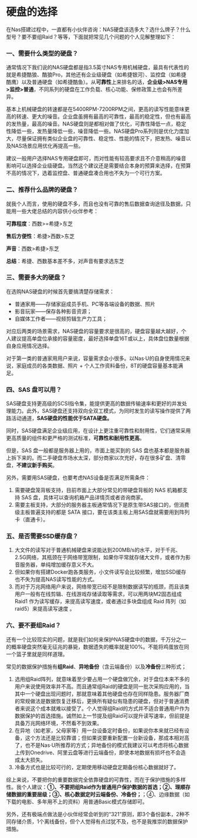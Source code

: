 # 硬盘的选择

在Nas搭建过程中，一直都有小伙伴咨询：NAS硬盘该选多大？选什么牌子？什么型号？要不要组Raid？等等，下面就把常见几个问题的个人见解整理如下：

### 一、需要什么类型的硬盘？

通常情况下我们说的NAS硬盘都是指3.5英寸NAS专用机械硬盘，最具有代表性的就是希捷酷狼、酷狼Pro，其他还有企业级硬盘（如希捷银河）、监控盘（如希捷酷鹰）以及普通硬盘（如希捷酷鱼）。从**可靠性**上来排名的话，**企业级>NAS专用>监控>普通**，不同系列的硬盘在工作负载、核心功能、保修政策上也会有所差异。

基本上机械硬盘的转速都是在5400RPM-7200RPM之间，更高的读写性能意味更高的转速、更大的噪音。企业盘虽拥有最高的可靠性，最高的稳定性，但也有最高的发热量，最高的噪音。NAS硬盘则是都相对做了优化，可靠性降低一点，稳定性降低一些，发热量降低一些，噪音降低一些。NAS硬盘Pro系列则是优化力度加大，尽量保证拥有类似企业盘的可靠性、稳定性、性能的情况下，把发热、噪音以及NAS场景应用优化再提高一些。

建议一般用户选择NAS专用硬盘即可，而对性能有较高要求且不介意稍高的噪音影响可以选择企业级硬盘。当然这个建议还是需要结合本身的预算来选择，在预算不高的情况下，选着监控盘、普通硬盘凑合用也不失为一个可行方案。

### 二、推荐什么品牌的硬盘？

就我个人而言，使用的硬盘不多，而且也没有可靠的售后数据查询途径及数据，只能用一些大佬总结的内容供小伙伴参考：

**可靠程度**：西数>=希捷>东芝

**售后方便性**：希捷>西数>东芝

**声音**：西数>希捷>东芝

**总结**：希捷、西数基本差不多，对声音有要求选东芝

### 三、需要多大的硬盘？

在选购NAS硬盘的时候首先要搞清楚存储需求：

- 普通家用——存储家庭成员手机、PC等各端设备的数据、照片
- 影音玩家——保存各种影音资源；
- 自媒体工作者——视频剪辑生产力工具；

对应后两类的场景需求，NAS硬盘的容量要求是很高的，硬盘容量越大越好，个人建议提高单盘位承接的容量密度，最好选择单盘16T或以上，具体盘位数量根据自身应用情况选择。

对于第一类的普通家用用户来说，容量需求会小很多。以Nas·U的自身使用情况来说，家庭成员的各类数据、照片 + 个人工作资料备份，8T的硬盘容量基本能满足。

### 四、SAS 盘可以用？

SAS硬盘支持更高级的SCSI指令集，能提供更高的数据传输速率和更好的并发处理能力。此外，SAS硬盘还支持双向全双工模式，为同时发生的读写操作提供了两路活动通道，**SAS硬盘的性能优于SATA硬盘。**

同时，SAS硬盘满足企业级应用，在设计上更注重可靠性和耐用性，它们通常采用更高质量的组件和更严格的测试标准，**可靠性和耐用性更高**。

但是，SAS 盘一般都是服务器上用的，市面上能买到的 SAS 盘也基本都是服务器上拆下来的。而二手硬盘市场水太深，部分商家以次充好，存在很多矿盘、清零盘，**不建议新手购买**。

另外，需要用SAS硬盘，也要考虑NAS设备是否满足所需条件：

1. 需要硬盘笼背板支持，目前市面上大部分常见的带硬盘背板的 NAS 机箱都支持 SAS 盘，具体可以查询机箱产品详情页或者咨询商家。
2. 需要主板支持，大部分的服务器主板通常情况下是原生带SAS接口的，但消费级主板普遍支持的都是 SATA 接口，要在该类主板上用SAS盘就需要用到阵列卡（直通卡）。

### 五、是否需要SSD缓存盘？

1. 大文件的读写对于普通机械硬盘来说能达到200MB/s的水平，对于千兆、2.5G网络，其瓶颈在于网络带宽限制，如果你平常就存储大文件，或者作为影音服务器，单纯增加缓存意义不大。
2. 但如果你有搭建Docker跑各类服务，小文件读写会比较频繁，增加SSD缓存也不失为提高NAS读写性能的方式。
3. 而对于万兆网络用户来说，网络带宽已经不是限制数据读写的瓶颈，而且该类用户一般有在线剪辑、在线游戏存储读取等需求，可以用两块M2固态组成 Raid1 作为读写缓存，来提高读写速度，或者通过多块盘组成 Raid 阵列（如 raid5）来提高读写速度 。

### 六、要不要组Raid？

还有一个比较现实的问题，就是我们如何来保护NAS硬盘中的数据，千万分之一的概率硬盘突然毫无征兆的暴毙，数据遗失的概率就是100%。不能将鸡蛋放在同一个篮子里就是同样道理。

常见的数据保护措施有**组Raid**、**异地备份**（含云端备份）以及**冷备份**三种形式；

1. 选用组Raid阵列，就意味着至少要占用一个硬盘做冗余，对于盘位本来不多的用户来说使用效率并不高。而且通常组Raid的硬盘是同一批次采购应用的，当其中一个硬盘出现问题时，那就意味着其他硬盘也存在同样隐患。服务器厂商的常规做法是数据恢复迁移后，更换所有疑似有隐患的硬盘，但对于普通消费者来说这个成本就难以接受了。个人觉得组Raid的方式并不适合普通用户作为数据保护的首选措施。诚然如上一节提及组Raid可以提升读写速率，但前提是具备万兆网络环境，不然看不到效果。
2. 在异地（如老家，父母家等）用一台设备定时备份，如果说你本来就已经有设备，这个方法还是比较靠谱；但如果说要重新配置一台新设备，那成本相对高了，也不是Nas·U所推荐的方式；异地备份的模式我建议可以考虑将核心数据上传到Onedrive、阿里云盘等进行云端备份，即使本地数据有损坏也不会造成太大损失。
3. 冷备方式也是比较可行的，定期使用移动硬盘定期备份核心数据就好了。

综上来说，不要把你的重要数据完全依靠硬盘的可靠性，而在于保护措施的多样性。我个人建议：**①、不要把组Raid作为普通用户保护数据的首选；②、理顺存储数据的重要层级；③、核心数据定时云端备份、冷备份；**；④、边缘数据（如下载的电影、多年用不上的资料）用普通Basic模式存储即可。

另外，还有极端点做法是小伙伴经常会听到的“321”原则，即3个备份副本，2种不同存储介质，1个离线备份，但个人觉得有点过犹不及，也不是我推崇的数据保护措施。